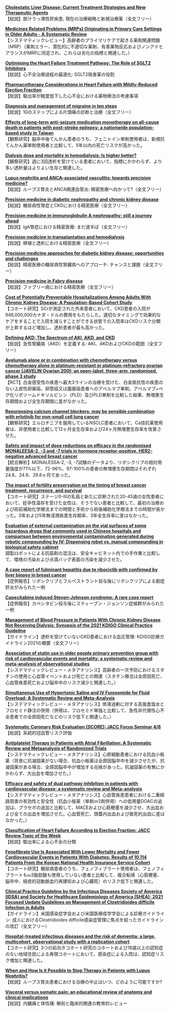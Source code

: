 [**Cholestatic Liver Disease: Current Treatment Strategies and New Therapeutic Agents**](https://pubmed.ncbi.nlm.nih.gov/34142342/)  
【総説】胆汁うっ滞性肝疾患; 現在の治療戦略と新規治療薬（全文フリー）

[**Medicines Related Problems (MRPs) Originating in Primary Care Settings in Older Adults - A Systematic Review**](https://pubmed.ncbi.nlm.nih.gov/34159813/)  
【システマティックレビュー】高齢者のプライマリケアで起きる薬剤関連問題（MRP）（薬剤エラー、潜在的に不適切な薬剤、有害薬物反応およびノンアドヒアランスがMRPに同定され、これらは劣化の指標と関連した。）

[**Optimising the Heart Failure Treatment Pathway: The Role of SGLT2 Inhibitors**](https://pubmed.ncbi.nlm.nih.gov/34160822/)  
【総説】心不全治療過程の最適化: SGLT2阻害薬の役割

[**Pharmacotherapy Considerations in Heart Failure with Mildly-Reduced Ejection Fraction**](https://pubmed.ncbi.nlm.nih.gov/34166127/)  
【総説】駆出率が軽度低下した心不全における薬物療法の考慮事項

[**Diagnosis and management of migraine in ten steps**](https://pubmed.ncbi.nlm.nih.gov/34145431/)  
【総説】10のステップによる片頭痛の診断と治療（全文フリー）

[**Effects of long-term anti-seizure medication monotherapy on all-cause death in patients with post-stroke epilepsy: a nationwide population-based study in Taiwan**](https://pubmed.ncbi.nlm.nih.gov/34154568/)  
【観察研究】脳卒中後てんかん患者のうち、フェニトイン単剤使用者は、新規抗てんかん薬単剤使用者と比較して、5年以内の死亡リスクが高かった。

[**Dialysis dose and mortality in hemodialysis: Is higher better?**](https://pubmed.ncbi.nlm.nih.gov/34145896/)  
【観察研究】週に3回透析を受けている患者において、指標にかかわらず、より多い透析量はよりよい生存と関連した。

[**Lupus nephritis and ANCA-associated vasculitis: towards precision medicine?**](https://pubmed.ncbi.nlm.nih.gov/34153980/)  
【総説】ループス腎炎とANCA関連血管炎: 精密医療へ向かって?（全文フリー）

[**Precision medicine in diabetic nephropathy and chronic kidney disease**](https://pubmed.ncbi.nlm.nih.gov/34153982/)  
【総説】糖尿病性腎症とCKDにおける精密医療（全文フリー）

[**Precision medicine in immunoglobulin A nephropathy: still a journey ahead**](https://pubmed.ncbi.nlm.nih.gov/34153983/)  
【総説】IgA腎症における精密医療: まだ道半ば（全文フリー）

[**Precision medicine in transplantation and hemodialysis**](https://pubmed.ncbi.nlm.nih.gov/34153984/)  
【総説】移植と透析における精密医療（全文フリー）

[**Precision medicine approaches for diabetic kidney disease: opportunities and challenges**](https://pubmed.ncbi.nlm.nih.gov/34153985/)  
【総説】精密医療の糖尿病性腎臓病へのアプローチ: チャンスと課題（全文フリー）

[**Precision medicine in Fabry disease**](https://pubmed.ncbi.nlm.nih.gov/34153986/)  
【総説】ファブリー病における精密医療（全文フリー）

[**Cost of Potentially Preventable Hospitalizations Among Adults With Chronic Kidney Disease: A Population-Based Cohort Study**](https://pubmed.ncbi.nlm.nih.gov/34158964/)  
【コホート研究】SCrが測定された外来患者において、CKD患者の入院が946,000,000カナダ・ドルの費用をもたらした。適切なタイミングで効果的なケアをすることで入院を減らすことができる状態での入院率はCKDリスク分類が上昇するほど増加し、透析患者が最も高かった。

[**Defining AKD: The Spectrum of AKI, AKD, and CKD**](https://pubmed.ncbi.nlm.nih.gov/34167119/)  
【総説】急性腎臓病（AKD）を定義する: AKI、AKDおよびCKDの範囲（全文フリー）

[**Avelumab alone or in combination with chemotherapy versus chemotherapy alone in platinum-resistant or platinum-refractory ovarian cancer (JAVELIN Ovarian 200): an open-label, three-arm, randomised, phase 3 study**](https://pubmed.ncbi.nlm.nih.gov/34143970/)  
【RCT】白金感受性の疾患へ最大3ラインの治療を受けた、白金抵抗性の疾患のない上皮性卵巣癌、卵管癌又は腹膜癌患者へのアベルマブ単剤、アベルマブ+ペグ化リポソームドキソルビシン（PLD）及びPLD単剤を比較した結果、無増悪生存期間および全生存期間に差がなかった。

[**Repurposing calcium channel blockers: may be sensible combination with erlotinib for non-small cell lung cancer**](https://pubmed.ncbi.nlm.nih.gov/34145175/)  
【観察研究】エルロチニブを服用しているNSCLC患者において、Ca拮抗薬使用者は、非使用者と比較して12ヶ月全生存率および24ヶ月無増悪生存率を改善させた。

[**Safety and impact of dose reductions on efficacy in the randomised MONALEESA-2, -3 and -7 trials in hormone receptor-positive, HER2-negative advanced breast cancer**](https://pubmed.ncbi.nlm.nih.gov/34158598/)  
【統合解析】MONALESSA-2, -3, -7試験のデータより、リボシクリブの相対用量強度が71%以下、72-96%、97-100%の患者の無増悪生存期間はそれぞれ24.8、24.9、29.6ヶ月であった。

[**The impact of fertility preservation on the timing of breast cancer treatment, recurrence, and survival**](https://pubmed.ncbi.nlm.nih.gov/34161610/)  
【コホート研究】ステージ0-IIIの乳癌と新たに診断された20-45歳の女性患者において、妊孕性温存を受けた女性は、そうでない患者と比較して、最初の治療および術前補助化学療法までの時間と手術から術後補助化学療法までの時間が長かった。3年および5年無浸潤疾患生存期率、3年全生存率に差はなかった。

[**Evaluation of external contamination on the vial surfaces of some hazardous drugs that commonly used in Chinese hospitals and comparison between environmental contamination generated during robotic compounding by IV: Dispensing robot vs. manual compounding in biological safety cabinet**](https://pubmed.ncbi.nlm.nih.gov/34162245/)  
調製ロボットによる抗癌剤の混注は、安全キャビネット内での手作業と比較して、環境の汚染および点滴バッグ表面の汚染を減少させた。

[**A case report of fulminant hepatitis due to ribociclib with confirmed by liver biopsy in breast cancer**](https://pubmed.ncbi.nlm.nih.gov/34162247/)  
【症例報告】リボシクリブとフルベストラント投与後にリボシクリブによる劇症肝炎がみられた一例

[**Capecitabine induced Steven-Johnson syndrome: A rare case report**](https://pubmed.ncbi.nlm.nih.gov/34162250/)  
【症例報告】カペシタビン投与後にスティーブン・ジョンソン症候群がみられた一例

[**Management of Blood Pressure in Patients With Chronic Kidney Disease Not Receiving Dialysis: Synopsis of the 2021 KDIGO Clinical Practice Guideline**](https://pubmed.ncbi.nlm.nih.gov/34152826/)  
【ガイドライン】透析を受けていないCKD患者における血圧管理: KDIGO診療ガイドライン2021の概要（全文フリー）

[**Association of statin use in older people primary prevention group with risk of cardiovascular events and mortality: a systematic review and meta-analysis of observational studies**](https://pubmed.ncbi.nlm.nih.gov/34154589/)  
【システマティックレビュー・メタアナリシス】高齢者の一次予防におけるスタチンの使用と心血管イベントおよび死亡との関連（スタチン療法は全原因死亡、心血管疾患死亡および脳卒中のリスク減少と関連した。）

[**Simultaneous Use of Hypertonic Saline and IV Furosemide for Fluid Overload: A Systematic Review and Meta-Analysis**](https://pubmed.ncbi.nlm.nih.gov/34166286/)  
【システマティックレビュー・メタアナリシス】体液過剰に対する高張食塩水とフロセミド静注の併用（併用は、フロセミド単独と比較して、急性非代償性心不全患者での全原因死亡などのリスク低下と関連した。）

[**Systematic Coronary Risk Evaluation (SCORE): JACC Focus Seminar 4/8**](https://pubmed.ncbi.nlm.nih.gov/34140109/)  
【総説】系統的冠血管リスク評価

[**Antiplatelet Therapy in Patients with Atrial Fibrillation: A Systematic Review and Metaanalysis of Randomized Trials**](https://pubmed.ncbi.nlm.nih.gov/34142118/)  
【システマティックレビュー・メタアナリシス】心房細動患者における抗血小板薬（背景に抗凝固薬がない場合、抗血小板薬は全原因脳卒中を減少させたが、抗凝固薬がある場合、全原因脳卒中が増加する兆候があった。抗凝固薬の有無にかかわらず、大出血を増加させた。）

[**Efficacy and safety of dual pathway inhibition in patients with cardiovascular disease: a systematic review and Meta-analysis**](https://pubmed.ncbi.nlm.nih.gov/34146091/)  
【システマティックレビュー・メタアナリシス】心血管疾患患者における二重経路阻害の有効性と安全性（抗血小板薬（単剤or2剤併用）への低用量DOACの追加は、プラセボの追加と比較して、MACEおよび心筋梗塞を減少させ、大出血および全ての出血を増加させた。心血管死亡、頭蓋内出血および致死的出血に差はなかった。）

[**Classification of Heart Failure According to Ejection Fraction: JACC Review Topic of the Week**](https://pubmed.ncbi.nlm.nih.gov/34167646/)  
【総説】駆出率による心不全の分類

[**Fenofibrate Use Is Associated With Lower Mortality and Fewer Cardiovascular Events in Patients With Diabetes: Results of 10,114 Patients From the Korean National Health Insurance Service Cohort**](https://pubmed.ncbi.nlm.nih.gov/34158362/)  
【コホート研究】糖尿病患者のうち、フェノフィブラート使用者は、フェノフィブラートもω3脂肪酸も使用していない患者と比較して、複合転帰（心筋梗塞、脳卒中、経皮的冠動脈血行再建術および心臓死）のリスク低下と関連した。

[**Clinical Practice Guideline by the Infectious Diseases Society of America (IDSA) and Society for Healthcare Epidemiology of America (SHEA): 2021 Focused Update Guidelines on Management of Clostridioides difficile Infection in Adults**](https://pubmed.ncbi.nlm.nih.gov/34164674/)  
【ガイドライン】米国感染症学会および米国医療疫学学会による診療ガイドライン: 成人におけるClostridioides difficile感染症管理に焦点を絞ったガイドラインの改訂（全文フリー）

[**Hospital-treated infectious diseases and the risk of dementia: a large, multicohort, observational study with a replication cohort**](https://pubmed.ncbi.nlm.nih.gov/34166620/)  
【コホート研究】3つの前向きコホート研究のコホートおよび18歳以上の認知症のない地域住民による再現コホートにおいて、感染症による入院は、認知症リスク増加と関連した。

[**When and How Is it Possible to Stop Therapy in Patients with Lupus Nephritis?**](https://pubmed.ncbi.nlm.nih.gov/34162696/)  
【総説】ループス腎炎患者における治療の中止はいつ、どのように可能ですか?

[**Visceral versus somatic pain: an educational review of anatomy and clinical implications**](https://pubmed.ncbi.nlm.nih.gov/34145074/)  
【総説】内臓痛と体性痛: 解剖と臨床的関連の教育的レビュー
